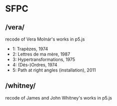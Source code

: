 # SFPC

## /vera/

recode of Vera Molnár's works in p5.js

* 1: Trapèzes, 1974
* 2: Lettres de ma mère, 1987
* 3: Hypertransformations, 1975
* 4: (Dés-)Ordres, 1974
* 5: Path at right angles (installation), 2011

## /whitney/

recode of James and John Whitney's works in p5.js
